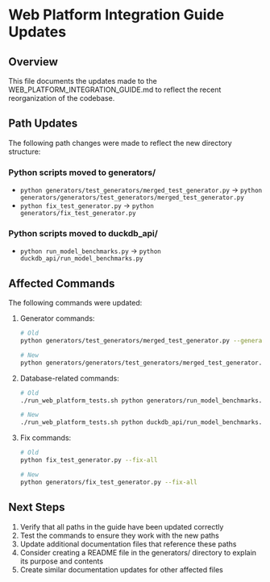 # Web Platform Integration Guide Updates

## Overview

This file documents the updates made to the WEB_PLATFORM_INTEGRATION_GUIDE.md to reflect the recent reorganization of the codebase.

## Path Updates

The following path changes were made to reflect the new directory structure:

### Python scripts moved to generators/
- `python generators/test_generators/merged_test_generator.py` → `python generators/generators/test_generators/merged_test_generator.py`
- `python fix_test_generator.py` → `python generators/fix_test_generator.py`

### Python scripts moved to duckdb_api/
- `python run_model_benchmarks.py` → `python duckdb_api/run_model_benchmarks.py`

## Affected Commands

The following commands were updated:

1. Generator commands:
   ```bash
   # Old
   python generators/test_generators/merged_test_generator.py --generate bert --web-platform webnn --real-implementation
   
   # New
   python generators/generators/test_generators/merged_test_generator.py --generate bert --web-platform webnn --real-implementation
   ```

2. Database-related commands:
   ```bash
   # Old
   ./run_web_platform_tests.sh python generators/run_model_benchmarks.py --hardware webnn
   
   # New
   ./run_web_platform_tests.sh python duckdb_api/run_model_benchmarks.py --hardware webnn
   ```

3. Fix commands:
   ```bash
   # Old
   python fix_test_generator.py --fix-all
   
   # New
   python generators/fix_test_generator.py --fix-all
   ```

## Next Steps

1. Verify that all paths in the guide have been updated correctly
2. Test the commands to ensure they work with the new paths
3. Update additional documentation files that reference these paths
4. Consider creating a README file in the generators/ directory to explain its purpose and contents
5. Create similar documentation updates for other affected files